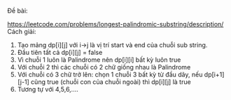 Đề bài:

https://leetcode.com/problems/longest-palindromic-substring/description/
Cách giải:
1. Tạo mảng dp[i][j] với i->j là vị trí start và end của chuỗi sub string. 
2. Đầu tiên tất cả dp[i][j] = false
3. Vì chuỗi 1 luôn là Palindrome nên dp[i][i] bất kỳ luôn true
4. Với chuỗi 2 thì các chuỗi có 2 chữ giống nhau là Palindrome
5. Với chuỗi có 3 chữ trở lên: chọn 1 chuỗi 3 bất kỳ từ đầu dãy, nếu dp[i+1][j-1] cũng true (chuỗi con của chuỗi ngoài) thì dp[i][j] là true
6. Tương tự với 4,5,6,....
